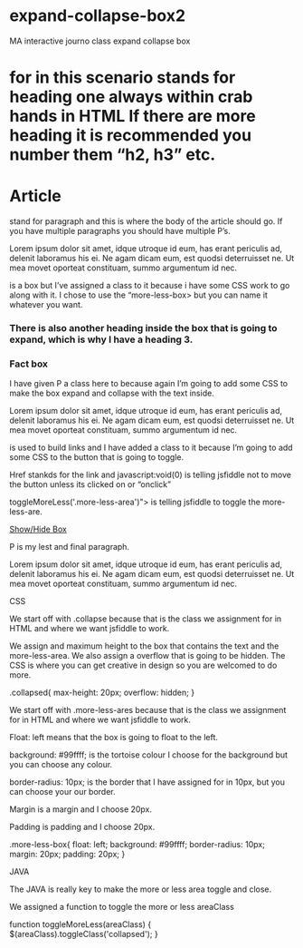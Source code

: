 # expand-collapse-box2
MA interactive journo class expand collapse box
<H1> for in this scenario stands for heading one always within crab hands in HTML
If there are more heading it is recommended you number them “h2, h3” etc.

<h1>
Article
</h1>

<P> stand for paragraph and this is where the body of the article should go.
If you have multiple paragraphs you should have multiple P’s.

<p>
Lorem ipsum dolor sit amet, idque utroque id eum, has erant periculis ad, delenit laboramus his ei. Ne agam dicam eum, est quodsi deterruisset ne. Ut mea movet oporteat constituam, summo argumentum id nec.
</p>

<div> is a box but I’ve assigned a class to it because i have some CSS work to go along with it. 
I chose to use the “more-less-box> but you can name it whatever you want.

<div class="more-less-box">

<h3> There is also another heading inside the box that is going to expand, which is why I have a heading 3.
<h3>
Fact box
</h3>

I have given P a class here to because again I’m going to add some CSS to make the box expand and collapse with the text inside.
<p class= "more-less-area collapsed">
Lorem ipsum dolor sit amet, idque utroque id eum, has erant periculis ad, delenit laboramus his ei. Ne agam dicam eum, est quodsi deterruisset ne. Ut mea movet oporteat constituam, summo argumentum id nec.
</p>

<A> is used to build links and I have added a class to it because I’m going to add some CSS to the button that is going to toggle. 

Href stankds for the link and javascript:void(0) is telling jsfiddle not to move the button unless its clicked on or “onclick”

toggleMoreLess('.more-less-area')"> is telling jsfiddle to toggle the more-less-are.

<a class="more-less-button"
href="javascript:void(0);" onclick="toggleMoreLess('.more-less-area')">Show/Hide Box</a>
</div>


P is my lest and final paragraph. 

<p>
Lorem ipsum dolor sit amet, idque utroque id eum, has erant periculis ad, delenit laboramus his ei. Ne agam dicam eum, est quodsi deterruisset ne. Ut mea movet oporteat constituam, summo argumentum id nec.
</p>

CSS

We start off with .collapse because that is the class we assignment for in HTML and where we want jsfiddle to work.

We assign and maximum height to the box that contains the text and the more-less-area.
We also assign a overflow that is going to be hidden.
The CSS is where you can get creative in design so you are welcomed to do more.

.collapsed{
  max-height: 20px;
  overflow: hidden;
}

We start off with .more-less-ares because that is the class we assignment for in HTML and where we want jsfiddle to work.

Float: left means that the box is going to float to the left.

background: #99ffff; is the tortoise colour I choose for the background but you can choose any colour.

border-radius: 10px; is the border that I have assigned for in 10px, but you can choose your our border.

Margin is a margin and I choose 20px.

Padding is padding and I choose 20px.

.more-less-box{
  float: left;
  background: #99ffff;
  border-radius: 10px;
  margin: 20px;
  padding: 20px;
}

JAVA

The JAVA is really key to make the more or less area toggle and close.

We assigned a function to toggle the more or less areaClass

function toggleMoreLess(areaClass) {
$(areaClass).toggleClass('collapsed');
}
